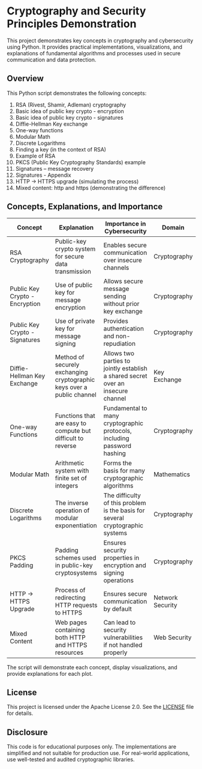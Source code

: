 # Cryptography and Security Principles Demonstration

This project demonstrates key concepts in cryptography and cybersecurity using Python. It provides practical implementations, visualizations, and explanations of fundamental algorithms and processes used in secure communication and data protection.

## Overview

This Python script demonstrates the following concepts:

1. RSA (Rivest, Shamir, Adleman) cryptography
2. Basic idea of public key crypto - encryption
3. Basic idea of public key crypto - signatures
4. Diffie-Hellman Key exchange
5. One-way functions
6. Modular Math
7. Discrete Logarithms
8. Finding a key (in the context of RSA)
9. Example of RSA
10. PKCS (Public Key Cryptography Standards) example
11. Signatures – message recovery
12. Signatures - Appendix
13. HTTP -> HTTPS upgrade (simulating the process)
14. Mixed content: http and https (demonstrating the difference)

## Concepts, Explanations, and Importance

| Concept | Explanation | Importance in Cybersecurity | Domain |
|---------|-------------|---------------------------|--------|
| RSA Cryptography | Public-key crypto system for secure data transmission | Enables secure communication over insecure channels | Cryptography |
| Public Key Crypto - Encryption | Use of public key for message encryption | Allows secure message sending without prior key exchange | Cryptography |
| Public Key Crypto - Signatures | Use of private key for message signing | Provides authentication and non-repudiation | Cryptography |
| Diffie-Hellman Key Exchange | Method of securely exchanging cryptographic keys over a public channel | Allows two parties to jointly establish a shared secret over an insecure channel | Key Exchange |
| One-way Functions | Functions that are easy to compute but difficult to reverse | Fundamental to many cryptographic protocols, including password hashing | Cryptography |
| Modular Math | Arithmetic system with finite set of integers | Forms the basis for many cryptographic algorithms | Mathematics |
| Discrete Logarithms | The inverse operation of modular exponentiation | The difficulty of this problem is the basis for several cryptographic systems | Cryptography |
| PKCS Padding | Padding schemes used in public-key cryptosystems | Ensures security properties in encryption and signing operations | Cryptography |
| HTTP -> HTTPS Upgrade | Process of redirecting HTTP requests to HTTPS | Ensures secure communication by default | Network Security |
| Mixed Content | Web pages containing both HTTP and HTTPS resources | Can lead to security vulnerabilities if not handled properly | Web Security |

The script will demonstrate each concept, display visualizations, and provide explanations for each plot.

## License

This project is licensed under the Apache License 2.0. See the [LICENSE](LICENSE) file for details.

## Disclosure

This code is for educational purposes only. The implementations are simplified and not suitable for production use. For real-world applications, use well-tested and audited cryptographic libraries.
